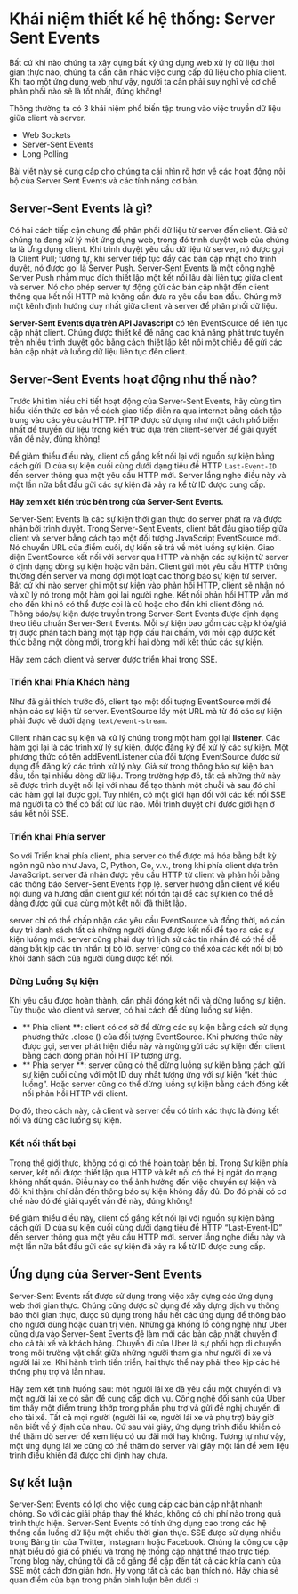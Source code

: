 # Khái niệm thiết kế hệ thống: Server Sent Events

Bất cứ khi nào chúng ta xây dựng bất kỳ ứng dụng web xử lý dữ liệu thời gian thực nào, chúng ta cần cân nhắc việc cung cấp dữ liệu cho phía client. Khi tạo một ứng dụng web như vậy, người ta cần phải suy nghĩ về cơ chế phân phối nào sẽ là tốt nhất, đúng không! 

Thông thường ta có 3 khái niệm phổ biến tập trung vào việc truyền dữ liệu giữa client và server.
- Web Sockets
- Server-Sent Events
- Long Polling

Bài viết này sẽ cung cấp cho chúng ta cái nhìn rõ hơn về các hoạt động nội bộ của Server Sent Events và các tính năng cơ bản.

## Server-Sent Events là gì?

Có hai cách tiếp cận chung để phân phối dữ liệu từ server đến client. Giả sử chúng ta đang xử lý một ứng dụng web, trong đó trình duyệt web của chúng ta là Ứng dụng client. Khi trình duyệt yêu cầu dữ liệu từ server, nó được gọi là Client Pull; tương tự, khi server tiếp tục đẩy các bản cập nhật cho trình duyệt, nó được gọi là Server Push. Server-Sent Events là một công nghệ Server Push nhằm mục đích thiết lập một kết nối lâu dài liên tục giữa client và server. Nó cho phép server tự động gửi các bản cập nhật đến client thông qua kết nối HTTP mà không cần đưa ra yêu cầu ban đầu. Chúng mở một kênh định hướng duy nhất giữa client và server để phân phối dữ liệu.

**Server-Sent Events dựa trên API Javascript** có tên EventSource để liên tục cập nhật client. Chúng được thiết kế để nâng cao khả năng phát trực tuyến trên nhiều trình duyệt gốc bằng cách thiết lập kết nối một chiều để gửi các bản cập nhật và luồng dữ liệu liên tục đến client.

## Server-Sent Events hoạt động như thế nào?

Trước khi tìm hiểu chi tiết hoạt động của Server-Sent Events, hãy cùng tìm hiểu kiến ​​thức cơ bản về cách giao tiếp diễn ra qua internet bằng cách tập trung vào các yêu cầu HTTP. HTTP được sử dụng như một cách phổ biến nhất để truyền dữ liệu trong kiến ​​trúc dựa trên client-server để giải quyết vấn đề này, đúng không!

Để giảm thiểu điều này, client cố gắng kết nối lại với nguồn sự kiện bằng cách gửi ID của sự kiện cuối cùng dưới dạng tiêu đề HTTP `Last-Event-ID` đến server thông qua một yêu cầu HTTP mới. Server lắng nghe điều này và một lần nữa bắt đầu gửi các sự kiện đã xảy ra kể từ ID được cung cấp.

**Hãy xem xét kiến ​​trúc bên trong của Server-Sent Events.**

Server-Sent Events là các sự kiện thời gian thực do server phát ra và được nhận bởi trình duyệt. Trong Server-Sent Events, client bắt đầu giao tiếp giữa client và server bằng cách tạo một đối tượng JavaScript EventSource mới. Nó chuyển URL của điểm cuối, dự kiến ​​sẽ trả về một luồng sự kiện. Giao diện EventSource kết nối với server qua HTTP và nhận các sự kiện từ server ở định dạng dòng sự kiện hoặc văn bản. Client gửi một yêu cầu HTTP thông thường đến server và mong đợi một loạt các thông báo sự kiện từ server. Bất cứ khi nào server ghi một sự kiện vào phản hồi HTTP, client sẽ nhận nó và xử lý nó trong một hàm gọi lại người nghe. Kết nối phản hồi HTTP vẫn mở cho đến khi nó có thể được coi là cũ hoặc cho đến khi client đóng nó. Thông báo/sự kiện được truyền trong Server-Sent Events được định dạng theo tiêu chuẩn Server-Sent Events. Mỗi sự kiện bao gồm các cặp khóa/giá trị được phân tách bằng một tập hợp dấu hai chấm, với mỗi cặp được kết thúc bằng một dòng mới, trong khi hai dòng mới kết thúc các sự kiện.

Hãy xem cách client và server được triển khai trong SSE.

### Triển khai Phía Khách hàng

Như đã giải thích trước đó, client tạo một đối tượng EventSource mới để nhận các sự kiện từ server. EventSource lấy một URL mà từ đó các sự kiện phải được vẽ dưới dạng `text/event-stream`.

Client nhận các sự kiện và xử lý chúng trong một hàm gọi lại **listener**. Các hàm gọi lại là các trình xử lý sự kiện, được đăng ký để xử lý các sự kiện. Một phương thức có tên addEventListener của đối tượng EventSource được sử dụng để đăng ký các trình xử lý này. Giả sử trong thông báo sự kiện ban đầu, tồn tại nhiều dòng dữ liệu. Trong trường hợp đó, tất cả những thứ này sẽ được trình duyệt nối lại với nhau để tạo thành một chuỗi và sau đó chỉ các hàm gọi lại được gọi. Tuy nhiên, có một giới hạn đối với các kết nối SSE mà người ta có thể có bất cứ lúc nào. Mỗi trình duyệt chỉ được giới hạn ở sáu kết nối SSE.

### Triển khai Phía server

So với Triển khai phía client, phía server có thể được mã hóa bằng bất kỳ ngôn ngữ nào như Java, C, Python, Go, v.v., trong khi phía client dựa trên JavaScript. server đã nhận được yêu cầu HTTP từ client và phản hồi bằng các thông báo Server-Sent Events hợp lệ. server hướng dẫn client về kiểu nội dung và hướng dẫn client giữ kết nối tồn tại để các sự kiện có thể dễ dàng được gửi qua cùng một kết nối đã thiết lập.

server chỉ có thể chấp nhận các yêu cầu EventSource và đồng thời, nó cần duy trì danh sách tất cả những người dùng được kết nối để tạo ra các sự kiện luồng mới. server cũng phải duy trì lịch sử các tin nhắn để có thể dễ dàng bắt kịp các tin nhắn bị bỏ lỡ. server cũng có thể xóa các kết nối bị bỏ khỏi danh sách của người dùng được kết nối.

### Dừng Luồng Sự kiện

Khi yêu cầu được hoàn thành, cần phải đóng kết nối và dừng luồng sự kiện. Tùy thuộc vào client và server, có hai cách để dừng luồng sự kiện.
- ** Phía client **: client có cơ sở để dừng các sự kiện bằng cách sử dụng phương thức .close () của đối tượng EventSource. Khi phương thức này được gọi, server phát hiện điều này và ngừng gửi các sự kiện đến client bằng cách đóng phản hồi HTTP tương ứng.
- ** Phía server **: server cũng có thể dừng luồng sự kiện bằng cách gửi sự kiện cuối cùng với một ID duy nhất tương ứng với sự kiện “kết thúc luồng”. Hoặc server cũng có thể dừng luồng sự kiện bằng cách đóng kết nối phản hồi HTTP với client.

Do đó, theo cách này, cả client và server đều có tính xác thực là đóng kết nối và dừng các luồng sự kiện.
### Kết nối thất bại

Trong thế giới thực, không có gì có thể hoàn toàn bền bỉ. Trong Sự kiện phía server, kết nối được thiết lập qua HTTP và kết nối có thể bị ngắt do mạng không nhất quán. Điều này có thể ảnh hưởng đến việc chuyển sự kiện và đôi khi thậm chí dẫn đến thông báo sự kiện không đầy đủ. Do đó phải có cơ chế nào đó để giải quyết vấn đề này, đúng không!

Để giảm thiểu điều này, client cố gắng kết nối lại với nguồn sự kiện bằng cách gửi ID của sự kiện cuối cùng dưới dạng tiêu đề HTTP “Last-Event-ID” đến server thông qua một yêu cầu HTTP mới. server lắng nghe điều này và một lần nữa bắt đầu gửi các sự kiện đã xảy ra kể từ ID được cung cấp.

## Ứng dụng của Server-Sent Events

Server-Sent Events rất được sử dụng trong việc xây dựng các ứng dụng web thời gian thực. Chúng cũng được sử dụng để xây dựng dịch vụ thông báo thời gian thực, được sử dụng trong hầu hết các ứng dụng để thông báo cho người dùng hoặc quản trị viên. Những gã khổng lồ công nghệ như Uber cũng dựa vào Server-Sent Events để làm mới các bản cập nhật chuyến đi cho cả tài xế và khách hàng. Chuyến đi của Uber là sự phối hợp di chuyển trong môi trường vật chất giữa những người tham gia như người đi xe và người lái xe. Khi hành trình tiến triển, hai thực thể này phải theo kịp các hệ thống phụ trợ và lẫn nhau.

Hãy xem xét tình huống sau: một người lái xe đã yêu cầu một chuyến đi và một người lái xe có sẵn để cung cấp dịch vụ. Công nghệ đối sánh của Uber tìm thấy một điểm trùng khớp trong phần phụ trợ và gửi đề nghị chuyến đi cho tài xế. Tất cả mọi người (người lái xe, người lái xe và phụ trợ) bây giờ nên biết về ý định của nhau. Cứ sau vài giây, ứng dụng trình điều khiển có thể thăm dò server để xem liệu có ưu đãi mới hay không. Tương tự như vậy, một ứng dụng lái xe cũng có thể thăm dò server vài giây một lần để xem liệu trình điều khiển đã được chỉ định hay chưa.

## Sự kết luận

Server-Sent Events có lợi cho việc cung cấp các bản cập nhật nhanh chóng. So với các giải pháp thay thế khác, không có chi phí nào trong quá trình thực hiện. Server-Sent Events có tính ứng dụng cao trong các hệ thống cần luồng dữ liệu một chiều thời gian thực. SSE được sử dụng nhiều trong Bảng tin của Twitter, Instagram hoặc Facebook. Chúng là công cụ cập nhật biểu đồ giá cổ phiếu và trong hệ thống cập nhật thể thao trực tiếp. Trong blog này, chúng tôi đã cố gắng đề cập đến tất cả các khía cạnh của SSE một cách đơn giản hơn. Hy vọng tất cả các bạn thích nó. Hãy chia sẻ quan điểm của bạn trong phần bình luận bên dưới :)